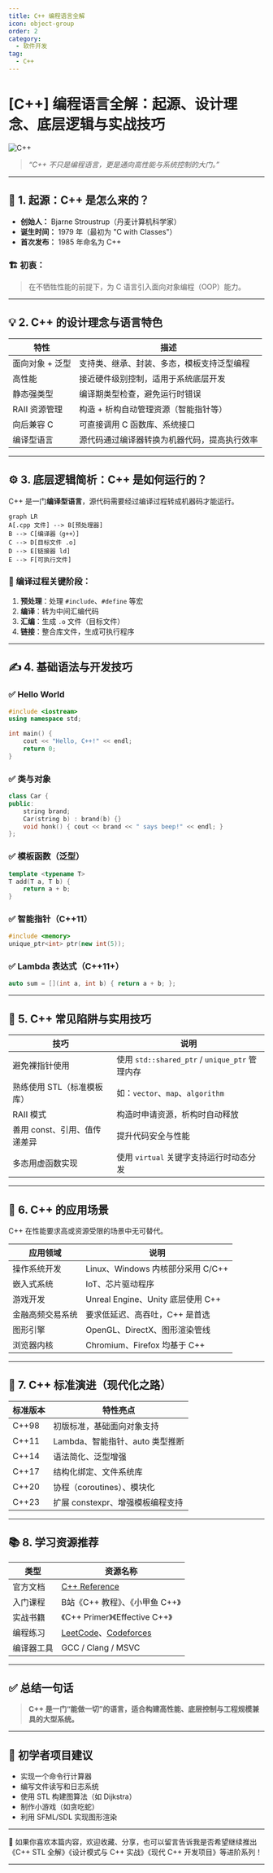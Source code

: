 ```yaml
---
title: C++ 编程语言全解
icon: object-group
order: 2
category:
  - 软件开发
tag:
  - C++ 
---
```


#  
# [C++] 编程语言全解：起源、设计理念、底层逻辑与实战技巧
 

![C++](/assets/images/cpp_logo.png)

> *“C++ 不只是编程语言，更是通向高性能与系统控制的大门。”*

---

## 🧬 1. 起源：C++ 是怎么来的？

- **创始人：** Bjarne Stroustrup（丹麦计算机科学家）
- **诞生时间：** 1979 年（最初为 "C with Classes"）
- **首次发布：** 1985 年命名为 C++

### 🏗 初衷：
> 在不牺牲性能的前提下，为 C 语言引入面向对象编程（OOP）能力。

---

## 💡 2. C++ 的设计理念与语言特色

| 特性               | 描述                                                             |
|--------------------|------------------------------------------------------------------|
| 面向对象 + 泛型    | 支持类、继承、封装、多态，模板支持泛型编程                      |
| 高性能             | 接近硬件级别控制，适用于系统底层开发                            |
| 静态强类型         | 编译期类型检查，避免运行时错误                                   |
| RAII 资源管理      | 构造 + 析构自动管理资源（智能指针等）                           |
| 向后兼容 C         | 可直接调用 C 函数库、系统接口                                   |
| 编译型语言         | 源代码通过编译器转换为机器代码，提高执行效率                    |

---

## ⚙️ 3. 底层逻辑简析：C++ 是如何运行的？

C++ 是一门**编译型语言**，源代码需要经过编译过程转成机器码才能运行。

```mermaid
graph LR
A[.cpp 文件] --> B[预处理器]
B --> C[编译器（g++）]
C --> D[目标文件 .o]
D --> E[链接器 ld]
E --> F[可执行文件]
```

### 🚀 编译过程关键阶段：

1. **预处理**：处理 `#include`、`#define` 等宏
2. **编译**：转为中间汇编代码
3. **汇编**：生成 `.o` 文件（目标文件）
4. **链接**：整合库文件，生成可执行程序

---

## ✍️ 4. 基础语法与开发技巧

### ✅ Hello World

```cpp
#include <iostream>
using namespace std;

int main() {
    cout << "Hello, C++!" << endl;
    return 0;
}
```

### ✅ 类与对象

```cpp
class Car {
public:
    string brand;
    Car(string b) : brand(b) {}
    void honk() { cout << brand << " says beep!" << endl; }
};
```

### ✅ 模板函数（泛型）

```cpp
template <typename T>
T add(T a, T b) {
    return a + b;
}
```

### ✅ 智能指针（C++11）

```cpp
#include <memory>
unique_ptr<int> ptr(new int(5));
```

### ✅ Lambda 表达式（C++11+）

```cpp
auto sum = [](int a, int b) { return a + b; };
```

---

## 🧠 5. C++ 常见陷阱与实用技巧

| 技巧                           | 说明                                           |
|--------------------------------|------------------------------------------------|
| 避免裸指针使用                 | 使用 `std::shared_ptr` / `unique_ptr` 管理内存 |
| 熟练使用 STL（标准模板库）    | 如：`vector`、`map`、`algorithm`               |
| RAII 模式                     | 构造时申请资源，析构时自动释放                |
| 善用 const、引用、值传递差异   | 提升代码安全与性能                            |
| 多态用虚函数实现              | 使用 `virtual` 关键字支持运行时动态分发       |

---

## 🧩 6. C++ 的应用场景

C++ 在性能要求高或资源受限的场景中无可替代。

| 应用领域         | 说明                                 |
|------------------|--------------------------------------|
| 操作系统开发     | Linux、Windows 内核部分采用 C/C++     |
| 嵌入式系统       | IoT、芯片驱动程序                     |
| 游戏开发         | Unreal Engine、Unity 底层使用 C++     |
| 金融高频交易系统 | 要求低延迟、高吞吐，C++ 是首选         |
| 图形引擎         | OpenGL、DirectX、图形渲染管线          |
| 浏览器内核       | Chromium、Firefox 均基于 C++          |

---

## 🔧 7. C++ 标准演进（现代化之路）

| 标准版本 | 特性亮点                        |
|----------|----------------------------------|
| C++98    | 初版标准，基础面向对象支持       |
| C++11    | Lambda、智能指针、auto 类型推断  |
| C++14    | 语法简化、泛型增强               |
| C++17    | 结构化绑定、文件系统库           |
| C++20    | 协程（coroutines）、模块化        |
| C++23    | 扩展 constexpr、增强模板编程支持 |

---

## 📚 8. 学习资源推荐

| 类型       | 资源名称                                       |
|------------|------------------------------------------------|
| 官方文档   | [C++ Reference](https://en.cppreference.com/)  |
| 入门课程   | B站《C++ 教程》、《小甲鱼 C++》               |
| 实战书籍   | 《C++ Primer》《Effective C++》               |
| 编程练习   | [LeetCode](https://leetcode.cn)、[Codeforces](https://codeforces.com/) |
| 编译器工具 | GCC / Clang / MSVC                             |

---

## ✅ 总结一句话

> **C++ 是一门“能做一切”的语言，适合构建高性能、底层控制与工程规模兼具的大型系统。**

---

## 🎯 初学者项目建议

- 实现一个命令行计算器
- 编写文件读写和日志系统
- 使用 STL 构建图算法（如 Dijkstra）
- 制作小游戏（如贪吃蛇）
- 利用 SFML/SDL 实现图形渲染

---

👏 如果你喜欢本篇内容，欢迎收藏、分享，也可以留言告诉我是否希望继续推出《C++ STL 全解》《设计模式与 C++ 实战》《现代 C++ 开发项目》等进阶系列！
 
---